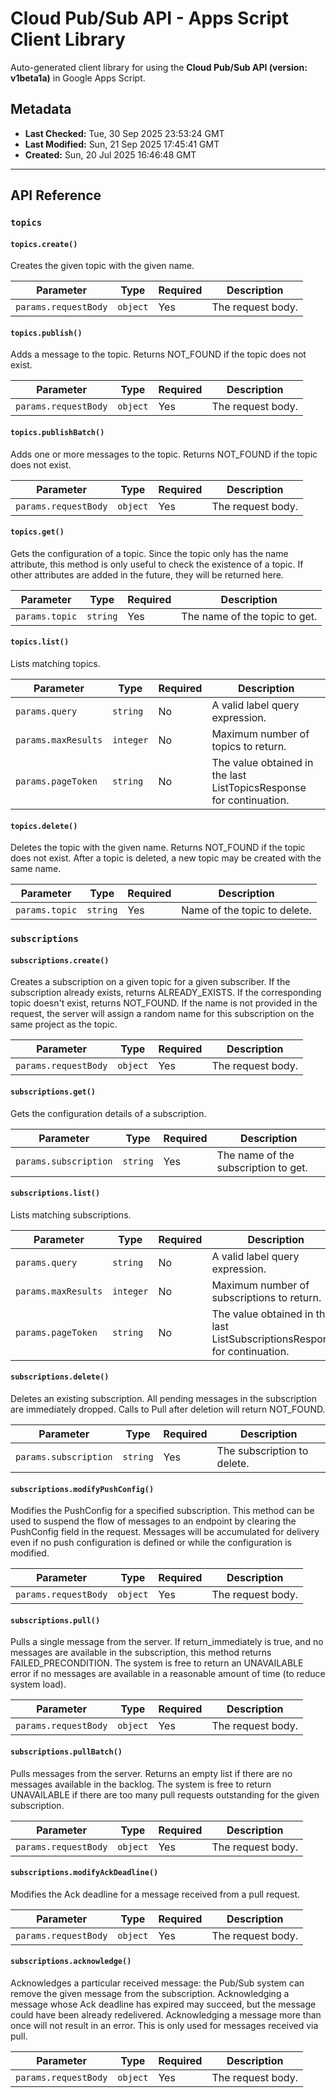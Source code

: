 # Cloud Pub/Sub API - Apps Script Client Library

Auto-generated client library for using the **Cloud Pub/Sub API (version: v1beta1a)** in Google Apps Script.

## Metadata

- **Last Checked:** Tue, 30 Sep 2025 23:53:24 GMT
- **Last Modified:** Sun, 21 Sep 2025 17:45:41 GMT
- **Created:** Sun, 20 Jul 2025 16:46:48 GMT



---

## API Reference

### `topics`

#### `topics.create()`

Creates the given topic with the given name.

| Parameter | Type | Required | Description |
|---|---|---|---|
| `params.requestBody` | `object` | Yes | The request body. |

#### `topics.publish()`

Adds a message to the topic. Returns NOT_FOUND if the topic does not exist.

| Parameter | Type | Required | Description |
|---|---|---|---|
| `params.requestBody` | `object` | Yes | The request body. |

#### `topics.publishBatch()`

Adds one or more messages to the topic. Returns NOT_FOUND if the topic does not exist.

| Parameter | Type | Required | Description |
|---|---|---|---|
| `params.requestBody` | `object` | Yes | The request body. |

#### `topics.get()`

Gets the configuration of a topic. Since the topic only has the name attribute, this method is only useful to check the existence of a topic. If other attributes are added in the future, they will be returned here.

| Parameter | Type | Required | Description |
|---|---|---|---|
| `params.topic` | `string` | Yes | The name of the topic to get. |

#### `topics.list()`

Lists matching topics.

| Parameter | Type | Required | Description |
|---|---|---|---|
| `params.query` | `string` | No | A valid label query expression. |
| `params.maxResults` | `integer` | No | Maximum number of topics to return. |
| `params.pageToken` | `string` | No | The value obtained in the last ListTopicsResponse for continuation. |

#### `topics.delete()`

Deletes the topic with the given name. Returns NOT_FOUND if the topic does not exist. After a topic is deleted, a new topic may be created with the same name.

| Parameter | Type | Required | Description |
|---|---|---|---|
| `params.topic` | `string` | Yes | Name of the topic to delete. |

### `subscriptions`

#### `subscriptions.create()`

Creates a subscription on a given topic for a given subscriber. If the subscription already exists, returns ALREADY_EXISTS. If the corresponding topic doesn't exist, returns NOT_FOUND. If the name is not provided in the request, the server will assign a random name for this subscription on the same project as the topic.

| Parameter | Type | Required | Description |
|---|---|---|---|
| `params.requestBody` | `object` | Yes | The request body. |

#### `subscriptions.get()`

Gets the configuration details of a subscription.

| Parameter | Type | Required | Description |
|---|---|---|---|
| `params.subscription` | `string` | Yes | The name of the subscription to get. |

#### `subscriptions.list()`

Lists matching subscriptions.

| Parameter | Type | Required | Description |
|---|---|---|---|
| `params.query` | `string` | No | A valid label query expression. |
| `params.maxResults` | `integer` | No | Maximum number of subscriptions to return. |
| `params.pageToken` | `string` | No | The value obtained in the last ListSubscriptionsResponse for continuation. |

#### `subscriptions.delete()`

Deletes an existing subscription. All pending messages in the subscription are immediately dropped. Calls to Pull after deletion will return NOT_FOUND.

| Parameter | Type | Required | Description |
|---|---|---|---|
| `params.subscription` | `string` | Yes | The subscription to delete. |

#### `subscriptions.modifyPushConfig()`

Modifies the PushConfig for a specified subscription. This method can be used to suspend the flow of messages to an endpoint by clearing the PushConfig field in the request. Messages will be accumulated for delivery even if no push configuration is defined or while the configuration is modified.

| Parameter | Type | Required | Description |
|---|---|---|---|
| `params.requestBody` | `object` | Yes | The request body. |

#### `subscriptions.pull()`

Pulls a single message from the server. If return_immediately is true, and no messages are available in the subscription, this method returns FAILED_PRECONDITION. The system is free to return an UNAVAILABLE error if no messages are available in a reasonable amount of time (to reduce system load).

| Parameter | Type | Required | Description |
|---|---|---|---|
| `params.requestBody` | `object` | Yes | The request body. |

#### `subscriptions.pullBatch()`

Pulls messages from the server. Returns an empty list if there are no messages available in the backlog. The system is free to return UNAVAILABLE if there are too many pull requests outstanding for the given subscription.

| Parameter | Type | Required | Description |
|---|---|---|---|
| `params.requestBody` | `object` | Yes | The request body. |

#### `subscriptions.modifyAckDeadline()`

Modifies the Ack deadline for a message received from a pull request.

| Parameter | Type | Required | Description |
|---|---|---|---|
| `params.requestBody` | `object` | Yes | The request body. |

#### `subscriptions.acknowledge()`

Acknowledges a particular received message: the Pub/Sub system can remove the given message from the subscription. Acknowledging a message whose Ack deadline has expired may succeed, but the message could have been already redelivered. Acknowledging a message more than once will not result in an error. This is only used for messages received via pull.

| Parameter | Type | Required | Description |
|---|---|---|---|
| `params.requestBody` | `object` | Yes | The request body. |